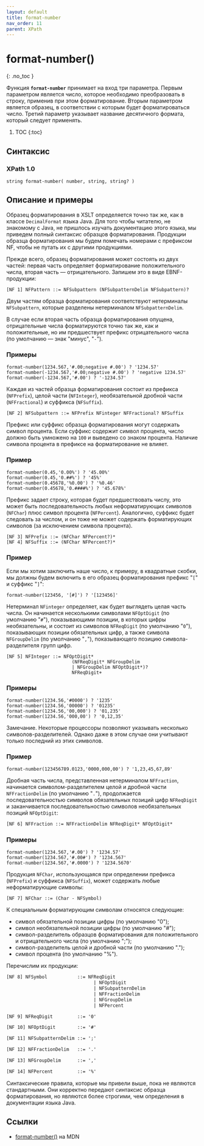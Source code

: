```yaml
---
layout: default
title: format-number
nav_order: 11
parent: XPath
---
```


<!-- prettier-ignore-start -->
# format-number()
{: .no_toc }
<!-- prettier-ignore-end -->

Функция **`format-number`** принимает на вход три параметра. Первым параметром является число, которое необходимо преобразовать в строку, применив при этом форматирование. Вторым параметром является образец, в соответствии с которым будет форматироваться число. Третий параметр указывает название десятичного формата, который следует применять.

<!-- prettier-ignore -->
1. TOC
{:toc}

## Синтаксис

### XPath 1.0

```
string format-number( number, string, string? )
```

## Описание и примеры

Образец форматирования в XSLT определяется точно так же, как в классе `DecimalFormat` языка Java. Для того чтобы читателю, не знакомому с Java, не пришлось изучать документацию этого языка, мы приведем полный синтаксис образцов форматирования. Продукции образца форматирования мы будем помечать номерами с префиксом NF, чтобы не путать их с другими продукциями.

Прежде всего, образец форматирования может состоять из двух частей: первая часть определяет форматирование положительного числа, вторая часть — отрицательного. Запишем это в виде EBNF-продукции:

```
[NF 1] NFPattern ::= NFSubpattern (NFSubpatternDelim NFSubpattern)?
```

Двум частям образца форматирования соответствуют нетерминалы `NFSubpattern`, которые разделены нетерминалом `NFSubpatternDelim`.

В случае если вторая часть образца форматирования опущена, отрицательные числа форматируются точно так же, как и положительные, но им предшествует префикс отрицательного числа (по умолчанию — знак "минус", "`-`").

### Примеры

```
format-number(1234.567,'#.00;negative #.00') ? '1234.57'
format-number(-1234.567,'#.00;negative #.00') ? 'negative 1234.57'
format-number(-1234.567,'#.00') ? '-1234.57'
```

Каждая из частей образца форматирования состоит из префикса (`NFPrefix`), целой части (`NFInteger`), необязательной дробной части (`NFFractional`) и суффикса (`NFSuffix`).

```
[NF 2] NFSubpattern ::= NFPrefix NFinteger NFFractional? NFSuffix
```

Префикс или суффикс образца форматирования могут содержать символ процента. Если суффикс содержит символ процента, число должно быть умножено на `100` и выведено со знаком процента. Наличие символа процента в префиксе на форматирование не влияет.

### Пример

```
format-number(0.45,'0.00%') ? '45.00%'
format-number(0.45,'0.##%') ? '45%'
format-number(0.45678,'%0.00') ? '%0.46'
format-number(0.45678,'0.####%') ? '45.678%'
```

Префикс задает строку, которая будет предшествовать числу, это может быть последовательность любых неформатирующих символов (`NFChar`) плюс символ процента (`NFPercent`). Аналогично, суффикс будет следовать за числом, и он тоже не может содержать форматирующих символов (за исключением символа процента).

```
[NF 3] NFPrefix ::= (NFChar NFPercent?)*
[NF 4] NFSuffix ::= (NFChar NFPercent?)*
```

### Пример

Если мы хотим заключить наше число, к примеру, в квадратные скобки, мы должны будем включить в его образец форматирования префикс "`[`" и суффикс "`]`":

```
format-number(123456, '[#]') ? '[123456]'
```

Нетерминал `NFinteger` определяет, как будет выглядеть целая часть числа. Он начинается несколькими символами `NFOptDigit` (по умолчанию "`#`"), показывающими позиции, в которых цифры необязательны, и состоит из символов `NFReqDigit` (по умолчанию "`0`"), показывающих позиции обязательных цифр, а также символа `NFGroupDelim` (по умолчанию "`,`"), показывающего позицию символа-разделителя групп цифр.

```
[NF 5] NFInteger ::= NFOptDigit*
                        (NFReqDigit* NFGroupDelim
                        | NFGroupDelim NFOptDigit*)?
                        NFReqDigit+
```

### Примеры

```
format-number(1234.56,'#0000') ? '1235'
format-number(1234.56,'00000') ? '01235'
format-number(1234.56,'00,000') ? '01,235'
format-number(1234.56,'000,00') ? '0,12,35'
```

Замечание. Некоторые процессоры позволяют указывать несколько символов-разделителей. Однако даже в этом случае они учитывают только последний из этих символов.

### Пример

```
format-number(123456789.0123,'0000,000,00') ? '1,23,45,67,89'
```

Дробная часть числа, представленная нетерминалом `NFFraction`, начинается символом-разделителем целой и дробной части `NFFractionDelim` (по умолчанию "`.`"), продолжается последовательностью символов обязательных позиций цифр `NFReqDigit` и заканчивается последовательностью символов необязательных позиций `NFOptDigit`:

```xml
[NF 6] NFFraction ::= NFFractionDelim NFReqDigit* NFOptDigit*
```

### Примеры

```
format-number(1234.567,'#.00') ? '1234.57'
format-number(1234.567,'#.00#') ? '1234.567'
format-number(1234.567,'#.0000') ? '1234.5670'
```

Продукция `NFChar`, использующаяся при определении префикса (`NFPrefix`) и суффикса (`NFSuffix`), может содержать любые неформатирующие символы:

```
[NF 7] NFChar ::= (Char - NFSymbol)
```

К специальным форматирующим символам относятся следующие:

- символ обязательной позиции цифры (по умолчанию "0");
- символ необязательной позиции цифры (по умолчанию "#");
- символ-разделитель образцов форматирования для положительного и отрицательного числа (по умолчанию ";");
- символ-разделитель целой и дробной части (по умолчанию ".");
- символ процента (по умолчанию "%").

Перечислим их продукции:

```xml
[NF 8] NFSymbol           ::= NFReqDigit
                                | NFOptDigit
                                | NFSubpatternDelim
                                | NFFractionDelim
                                | NFGroupDelim
                                | NFPercent

[NF 9] NFReqDigit         ::= '0'

[NF 10] NFOptDigit        ::= '#'

[NF 11] NFSubpatternDelim ::= ';'

[NF 12] NFFractionDelim   ::= '.'

[NF 13] NFGroupDelim      ::= ','

[NF 14] NFPercent         ::= '%'
```

Синтаксические правила, которые мы привели выше, пока не являются стандартными. Они корректно передают синтаксис образца форматирования, но являются более строгими, чем определения в документации языка Java.

## Ссылки

- [format-number()](https://developer.mozilla.org/en-US/docs/Web/XPath/Functions/format-number) на MDN
